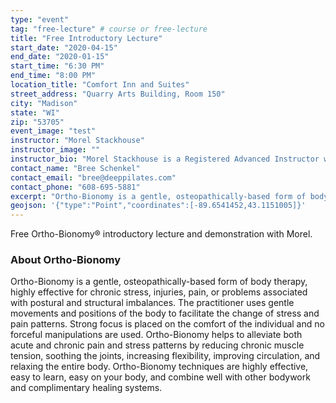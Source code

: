 ```yaml
---
type: "event"
tag: "free-lecture" # course or free-lecture
title: "Free Introductory Lecture"
start_date: "2020-04-15"
end_date: "2020-01-15"
start_time: "6:30 PM"
end_time: "8:00 PM"
location_title: "Comfort Inn and Suites"
street_address: "Quarry Arts Building, Room 150"
city: "Madison"
state: "WI"
zip: "53705"
event_image: "test"
instructor: "Morel Stackhouse"
instructor_image: ""
instructor_bio: "Morel Stackhouse is a Registered Advanced Instructor with the Society of Ortho-Bionomy International. She began her study of Ortho-Bionomy in 1984 and was fortunate to have studied with Arthur Lincoln Pauls D.O., the system's Founder. Morel has been teaching throughout the US since 1989. She enjoys introducing this bodywork system to others and working with students to develop their skill and confidence as they grow with the work. She is approved by the National Certification Board for Therapeutic Massage and Bodywork (NCBTMB) as a Continuing Education Approved Provider."
contact_name: "Bree Schenkel"
contact_email: "bree@deeppilates.com"
contact_phone: "608-695-5881"
excerpt: "Ortho-Bionomy is a gentle, osteopathically-based form of body therapy, highly effective for chronic stress, injuries, pain, or problems associated with postural and structural imbalances. The practitioner uses gentle movements and positions of the body to facilitate the change of stress and pain patterns."
geojson: '{"type":"Point","coordinates":[-89.6541452,43.1151005]}'
---
```


Free Ortho-Bionomy® introductory lecture and demonstration with Morel.

### About Ortho-Bionomy

Ortho-Bionomy is a gentle, osteopathically-based form of body therapy, highly effective for chronic stress, injuries, pain, or problems associated with postural and structural imbalances. The practitioner uses gentle movements and positions of the body to facilitate the change of stress and pain patterns. Strong focus is placed on the comfort of the individual and no forceful manipulations are used.  Ortho-Bionomy helps to alleviate both acute and chronic pain and stress patterns by reducing chronic muscle tension, soothing the joints, increasing flexibility, improving circulation, and relaxing the entire body. Ortho-Bionomy techniques are highly effective, easy to learn, easy on your body, and combine well with other bodywork and complimentary healing systems. 
